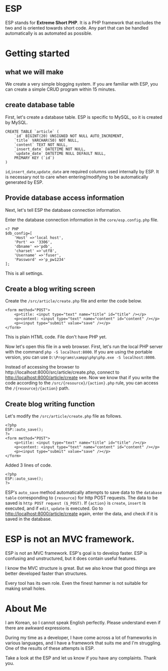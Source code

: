 # ESP
ESP stands for **Extreme Short PHP**.
It is a PHP framework that excludes the two and is oriented towards short code.
Any part that can be handled automatically is as automated as possible.


# Getting started
## what we will make
We create a very simple blogging system.
If you are familiar with ESP, you can create a simple CRUD program within 15 minutes.

## create database table
First, let's create a database table.
ESP is specific to MySQL, so it is created by MySQL.
```
CREATE TABLE `article` (
	`id` BIGINT(20) UNSIGNED NOT NULL AUTO_INCREMENT,
	`title` VARCHAR(50) NOT NULL,
	`content` TEXT NOT NULL,
	`insert_date` DATETIME NOT NULL,
	`update_date` DATETIME NULL DEFAULT NULL,
	PRIMARY KEY (`id`)
)
```
`id`,`insert_date`,`update_date` are required columns used internally by ESP.
It is necessary not to care when entering/modifying to be automatically generated by ESP.


## Provide database access information
Next, let's tell ESP the database connection information.

Enter the database connection information in the `core/esp.config.php` file.
```
<? PHP
$db_config=[
    'Host' =>'local host',
    'Port' => '3306',
    'dbname' =>'pdb',
    'charset' =>'utf8',
    'Username' =>'fuser',
    'Password' =>'p_pw1234'
];
```

This is all settings.

## Create a blog writing screen
Create the `/src/article/create.php` file and enter the code below.
```
<form method="POST">
    <p>title: <input type="text" name="title" id="title" /></p>
    <p>content: <input type="text" name="content" id="content" /></p>
    <p><input type="submit" value="save" /></p>
</form>
```
This is plain HTML code. File don't have PHP yet.

Now let's open this file in a web browser.
First, let's run the local PHP server with the command `php -S localhost:8000`. If you are using the portable version, you can use `D:\Programs\xampp\php\php.exe -S localhost:8000`.

Instead of accessing the browser to http://localhost:8000/src/article/create.php, connect to [http://localhost:8000/article/create](http://localhost:8000/article/create) see.
Now we know that if you write the code according to the `/src/{resource}/{action}.php` rule, you can access the `/{resource}/{action}` path.

## Create blog writing function
Let's modify the `/src/article/create.php` file as follows.
```
<?php
ESP::auto_save();
?>
<form method="POST">
    <p>title: <input type="text" name="title" id="title" /></p>
    <p>content: <input type="text" name="content" id="content" /></p>
    <p><input type="submit" value="save" /></p>
</form>
```
Added 3 lines of code.
```
<?php
ESP::auto_save();
?>
```
ESP's `auto_save` method automatically attempts to save data to the `database table` corresponding to `{resource}` for http POST requests.
The data to be saved is `http POST request ($_POST)`.
If `{action}` is `create`, `insert` is executed, and if `edit`, `update` is executed.
Go to [http://localhost:8000/article/create](http://localhost:8000/article/create) again, enter the data, and check if it is saved in the database.

# ESP is not an MVC framework.
ESP is not an MVC framework.
ESP's goal is to develop faster.
ESP is confusing and unstructured, but it does contain useful features.

I know the MVC structure is great.
But we also know that good things are better developed faster than structures.

Every tool has its own role. Even the finest hammer is not suitable for making small holes.

# About Me
I am Korean, so I cannot speak English perfectly. Please understand even if there are awkward expressions.

During my time as a developer, I have come across a lot of frameworks in various languages, and I have a framework that suits me and I'm struggling.
One of the results of these attempts is ESP.

Take a look at the ESP and let us know if you have any complaints.
Thank you.